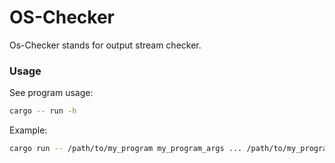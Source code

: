 # OS-Checker
Os-Checker stands for output stream checker.

### Usage
See program usage:
```bash
cargo -- run -h
```
Example:
```bash
cargo run -- /path/to/my_program my_program_args ... /path/to/my_program_expected_output
```
